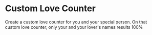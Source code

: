 # Custom Love Counter

Create a custom love counter for you and your special person.
On that custom love counter, only your and your lover's names results 100%